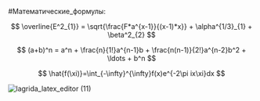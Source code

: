 #Математические_формулы:

$$ \overline{E^2_{1}} = \sqrt{\frac{F*a^{x-1}}{(x-1)*x}} + \alpha^{1/3}_{1} + \beta^2_{2} $$

$$ (a+b)^n = a^n + \frac{n}{1!}a^{n-1}b + \frac{n(n-1)}{2!}a^{n-2}b^2 + \ldots + b^n $$

$$ \hat{f(\xi)}=\int_{-\infty}^{\infty}f(x)e^{-2\pi ix\xi}dx $$

![lagrida_latex_editor (11)](https://user-images.githubusercontent.com/114686424/201250202-d112955b-708f-49a0-9d38-8534d13ff909.png)
